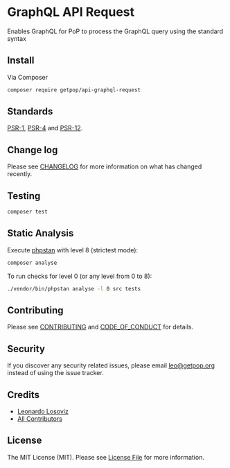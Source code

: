 # GraphQL API Request

<!--
[![Latest Version on Packagist][ico-version]][link-packagist]
[![Software License][ico-license]](LICENSE.md)
[![Build Status][ico-travis]][link-travis]
[![Coverage Status][ico-scrutinizer]][link-scrutinizer]
[![Quality Score][ico-code-quality]][link-code-quality]
[![Total Downloads][ico-downloads]][link-downloads]
-->

Enables GraphQL for PoP to process the GraphQL query using the standard syntax

## Install

Via Composer

``` bash
composer require getpop/api-graphql-request
```

<!--
## Usage

``` php
```
-->

## Standards

[PSR-1](https://www.php-fig.org/psr/psr-1), [PSR-4](https://www.php-fig.org/psr/psr-4) and [PSR-12](https://www.php-fig.org/psr/psr-12).

## Change log

Please see [CHANGELOG](CHANGELOG.md) for more information on what has changed recently.

## Testing

``` bash
composer test
```

## Static Analysis

Execute [phpstan](https://github.com/phpstan/phpstan) with level 8 (strictest mode):

``` bash
composer analyse
```

To run checks for level 0 (or any level from 0 to 8):

``` bash
./vendor/bin/phpstan analyse -l 0 src tests
```

## Contributing

Please see [CONTRIBUTING](CONTRIBUTING.md) and [CODE_OF_CONDUCT](CODE_OF_CONDUCT.md) for details.

## Security

If you discover any security related issues, please email leo@getpop.org instead of using the issue tracker.

## Credits

- [Leonardo Losoviz][link-author]
- [All Contributors][link-contributors]

## License

The MIT License (MIT). Please see [License File](LICENSE.md) for more information.

[ico-version]: https://img.shields.io/packagist/v/getpop/api-graphql-request.svg?style=flat-square
[ico-license]: https://img.shields.io/badge/license-MIT-brightgreen.svg?style=flat-square
[ico-travis]: https://img.shields.io/travis/getpop/api-graphql-request/master.svg?style=flat-square
[ico-scrutinizer]: https://img.shields.io/scrutinizer/coverage/g/getpop/api-graphql-request.svg?style=flat-square
[ico-code-quality]: https://img.shields.io/scrutinizer/g/getpop/api-graphql-request.svg?style=flat-square
[ico-downloads]: https://img.shields.io/packagist/dt/getpop/api-graphql-request.svg?style=flat-square

[link-packagist]: https://packagist.org/packages/getpop/api-graphql-request
[link-travis]: https://travis-ci.org/getpop/api-graphql-request
[link-scrutinizer]: https://scrutinizer-ci.com/g/getpop/api-graphql-request/code-structure
[link-code-quality]: https://scrutinizer-ci.com/g/getpop/api-graphql-request
[link-downloads]: https://packagist.org/packages/getpop/api-graphql-request
[link-author]: https://github.com/leoloso
[link-contributors]: ../../contributors
